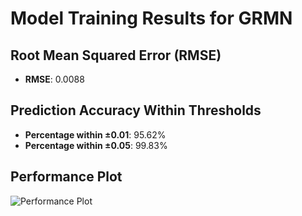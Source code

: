 # Model Training Results for GRMN

## Root Mean Squared Error (RMSE)
- **RMSE**: 0.0088

## Prediction Accuracy Within Thresholds
- **Percentage within ±0.01**: 95.62%
- **Percentage within ±0.05**: 99.83%

## Performance Plot
![Performance Plot](../imgs/GRMN.png)
